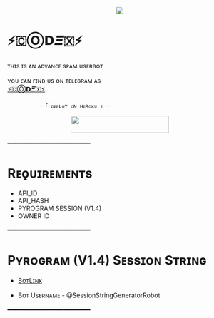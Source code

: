 <p align="center"><a href="https://t.me/Heart_Connection"><img src="https://graph.org/file/e061928cc09bbadbc7bd8.jpg"></a></p>


# ⚡🇨Ⓞ𝗗𝜩🇽⚡
ᴛʜɪs ɪs ᴀɴ ᴀᴅᴠᴀɴᴄᴇ sᴘᴀᴍ ᴜsᴇʀʙᴏᴛ

ʏᴏᴜ ᴄᴀɴ ғɪɴᴅ ᴜs ᴏɴ ᴛᴇʟᴇɢʀᴀᴍ ᴀs  
[⚡🇨Ⓞ𝗗𝜩🇽⚡](https://t.me/UNIQUE_KING_475)

              ─「 ᴅᴇᴩʟᴏʏ ᴏɴ ʜᴇʀᴏᴋᴜ 」─

</h3>

<p align="center"><a href="https://dashboard.heroku.com/new?template=https://github.com/MrHacker5575/CoDeX-USERBOT"> <img src="https://img.shields.io/badge/Deploy%20On%20Heroku-bringle?style=for-the-badge&logo=heroku" width="220" height="38.45"/></a></p>
━━━━━━━━━━━━━━━━━━━━━━

# Rᴇǫᴜɪʀᴇᴍᴇɴᴛs
- API_ID
- API_HASH
- PYROGRAM SESSION (V1.4)
- OWNER ID

━━━━━━━━━━━━━━━━━━━━━━

# Pʏʀᴏɢʀᴀᴍ (V1.4) Sᴇssɪᴏɴ Sᴛʀɪɴɢ

- [BᴏᴛLɪɴᴋ](https://t.me/SessionStringGeneratorRobot)

- Bᴏᴛ Usᴇʀɴᴀᴍᴇ - @SessionStringGeneratorRobot

━━━━━━━━━━━━━━━━━━━━━━